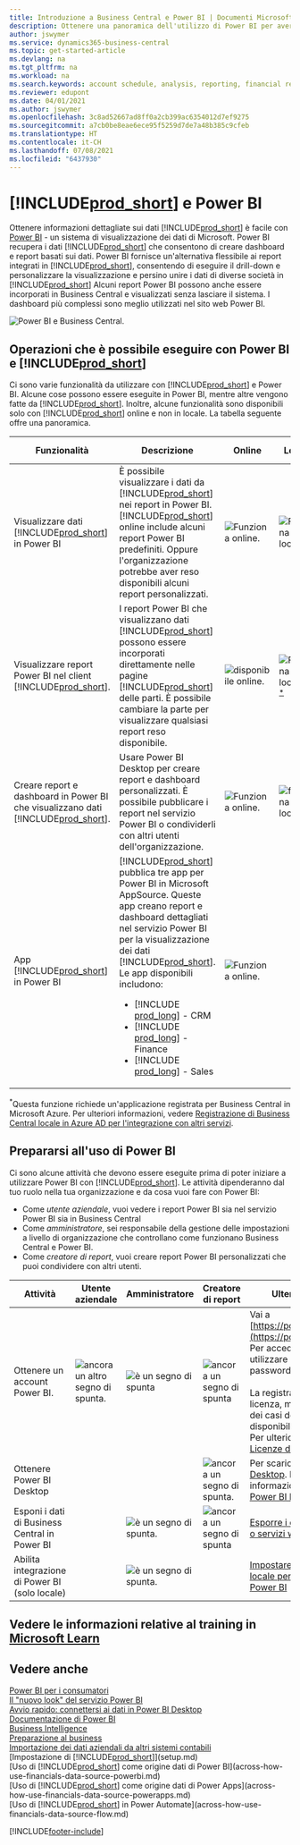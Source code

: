 ```yaml
---
title: Introduzione a Business Central e Power BI | Documenti Microsoft
description: Ottenere una panoramica dell'utilizzo di Power BI per avere informazioni dettagliate, business intelligence e KPI dai dati di Business Central.
author: jswymer
ms.service: dynamics365-business-central
ms.topic: get-started-article
ms.devlang: na
ms.tgt_pltfrm: na
ms.workload: na
ms.search.keywords: account schedule, analysis, reporting, financial report, business intelligence, KPI
ms.reviewer: edupont
ms.date: 04/01/2021
ms.author: jswymer
ms.openlocfilehash: 3c8ad52667ad8ff0a2cb399ac6354012d7ef9275
ms.sourcegitcommit: a7cb0be8eae6ece95f5259d7de7a48b385c9cfeb
ms.translationtype: HT
ms.contentlocale: it-CH
ms.lasthandoff: 07/08/2021
ms.locfileid: "6437930"
---
```

# <a name="prod_short-and-power-bi"></a>[!INCLUDE[prod_short](includes/prod_short.md)] e Power BI

Ottenere informazioni dettagliate sui dati [!INCLUDE[prod_short](includes/prod_short.md)] è facile con [Power BI](https://powerbi.microsoft.com) - un sistema di visualizzazione dei dati di Microsoft. Power BI recupera i dati [!INCLUDE[prod_short](includes/prod_short.md)] che consentono di creare dashboard e report basati sui dati. Power BI fornisce un'alternativa flessibile ai report integrati in [!INCLUDE[prod_short](includes/prod_short.md)], consentendo di eseguire il drill-down e personalizzare la visualizzazione e persino unire i dati di diverse società in [!INCLUDE[prod_short](includes/prod_short.md)] Alcuni report Power BI possono anche essere incorporati in Business Central e visualizzati senza lasciare il sistema. I dashboard più complessi sono meglio utilizzati nel sito web Power BI.

![Power BI e Business Central.](media/power-bi-intro.png)

## <a name="what-you-can-do-with-power-bi-and-prod_short"></a>Operazioni che è possibile eseguire con Power BI e [!INCLUDE[prod_short](includes/prod_short.md)]

Ci sono varie funzionalità da utilizzare con [!INCLUDE[prod_short](includes/prod_short.md)] e Power BI. Alcune cose possono essere eseguite in Power BI, mentre altre vengono fatte da [!INCLUDE[prod_short](includes/prod_short.md)]. Inoltre, alcune funzionalità sono disponibili solo con [!INCLUDE[prod_short](includes/prod_short.md)] online e non in locale. La tabella seguente offre una panoramica.

|Funzionalità|Descrizione|Online|Locale|Ulteriori informazioni|
|-------|-----------|--------------|-----------|----------------|
|Visualizzare dati [!INCLUDE[prod_short](includes/prod_short.md)] in Power BI|È possibile visualizzare i dati da [!INCLUDE[prod_short](includes/prod_short.md)] nei report in Power BI. [!INCLUDE[prod_short](includes/prod_short.md)] online include alcuni report Power BI predefiniti. Oppure l'organizzazione potrebbe aver reso disponibili alcuni report personalizzati.|![Funziona online.](media/check.png)|![Funziona in locale](media/check.png)|[Vedere...](across-working-with-business-central-in-powerbi.md)|
|Visualizzare report Power BI nel client [!INCLUDE[prod_short](includes/prod_short.md)].| I report Power BI che visualizzano dati [!INCLUDE[prod_short](includes/prod_short.md)] possono essere incorporati direttamente nelle pagine [!INCLUDE[prod_short](includes/prod_short.md)] delle parti. È possibile cambiare la parte per visualizzare qualsiasi report reso disponibile. |![disponibile online.](media/check.png)|![Funziona in locale](media/check.png)<sup>[*](#onprem)</sup>|[Vedere...](across-working-with-powerbi.md).|
|Creare report e dashboard in Power BI che visualizzano dati [!INCLUDE[prod_short](includes/prod_short.md)].|Usare Power BI Desktop per creare report e dashboard personalizzati. È possibile pubblicare i report nel servizio Power BI o condividerli con altri utenti dell'organizzazione.|![Funziona online.](media/check.png)|![funziona in locale](media/check.png)|[Vedere...](across-how-use-financials-data-source-powerbi.md)
|App [!INCLUDE[prod_short](includes/prod_short.md)] in Power BI| [!INCLUDE[prod_short](includes/prod_short.md)] pubblica tre app per Power BI in Microsoft AppSource. Queste app creano report e dashboard dettagliati nel servizio Power BI per la visualizzazione dei dati [!INCLUDE[prod_short](includes/prod_short.md)]. Le app disponibili includono: <ul><li>[!INCLUDE [prod_long](includes/prod_long.md)] - CRM </li><li>[!INCLUDE [prod_long](includes/prod_long.md)] - Finance </li><li>[!INCLUDE [prod_long](includes/prod_long.md)] - Sales </li></ul>  |![Funziona online.](media/check.png)||[Vedere...](across-powerbi-business-central-apps.md)

<a name="onprem"><sup>*</sup></a>Questa funzione richiede un'applicazione registrata per Business Central in Microsoft Azure. Per ulteriori informazioni, vedere [Registrazione di Business Central locale in Azure AD per l'integrazione con altri servizi](/dynamics365/business-central/dev-itpro/administration/register-app-azure).

## <a name="getting-ready-to-use-power-bi"></a>Prepararsi all'uso di Power BI

Ci sono alcune attività che devono essere eseguite prima di poter iniziare a utilizzare Power BI con [!INCLUDE[prod_short](includes/prod_short.md)]. <!-- Some of the tasks are typically only done by administrators or super users.--> Le attività dipenderanno dal tuo ruolo nella tua organizzazione e da cosa vuoi fare con Power BI:

- Come *utente aziendale*, vuoi vedere i report Power BI sia nel servizio Power BI sia in Business Central
- Come *amministratore*, sei responsabile della gestione delle impostazioni a livello di organizzazione che controllano come funzionano Business Central e Power BI.
- Come *creatore di report*, vuoi creare report Power BI personalizzati che puoi condividere con altri utenti.

|Attività|Utente aziendale|Amministratore|Creatore di report|Ulteriori informazioni|
|----|-------------|-------------|-----------------------|----------------|
|Ottenere un account Power BI.|![ancora un altro segno di spunta.](media/check.png)|![è un segno di spunta](media/check.png)|![ancora un segno di spunta](media/check.png)|Vai a [https://powerbi.microsoft.com](https://powerbi.microsoft.com). Per accedere per un account utilizzare l'indirizzo e-mail e la password di lavoro. <br /><br/>La registrazione richiede una licenza, ma nella maggior parte dei casi dovrebbe già essere disponibile una licenza gratuita. Per ulteriori informazioni, vedi [Licenze di Power BI](admin-powerbi-setup.md#license).|
|Ottenere Power BI Desktop|||![ancora un segno di spunta.](media/check.png)|Per scaricare, vai su [Power BI Desktop](https://powerbi.microsoft.com/desktop/). Per ulteriori informazioni, vedere [Ottenere Power BI Desktop](/power-bi/fundamentals/desktop-get-the-desktop).
|Esponi i dati di Business Central in Power BI||![è un segno di spunta.](media/check.png)|![ancora un segno di spunta](media/check.png)|[Esporre i dati tramite pagine API o servizi web OData](admin-powerbi-setup.md#exposedata)
|Abilita integrazione di Power BI<br />(solo locale)||![è un segno di spunta.](media/check.png)||[Impostare Business Central locale per l'integrazione con Power BI](admin-powerbi-setup.md#setup)|


<!--



1. If you're using [!INCLUDE[prod_short](includes/prod_short.md)] on-premises, make sure your deployment meets the requirements outlined in [Set up [!INCLUDE[prod_short](includes/prod_short.md)] on-premises for Power BI integration](admin-powerbi-setup.md#setup). This task is typically an administrative task.

2. Expose Business Central data through API pages or published web services.

    Business Central online automatically included several pages as APIs. For more information, see [Business Central API V2.0](/dynamics365/business-central/dev-itpro/api-reference/v2.0/). Application developers for Business Central online can create custom API pages that you can then consume in reports. For more information, see [Developing a Custom API](/dynamics365/business-central/dev-itpro/developer/devenv-develop-custom-api).

   Codeunit, page, and query objects can be published as OData web services. There are many web services published by default. An easy way to find the web services is to search for *web services* in [!INCLUDE[prod_short](includes/prod_short.md)]. For more information about publishing web services, see [Publish a Web Service](across-how-publish-web-service.md).

3. Get a Power BI account.

   To do anything with Power BI and [!INCLUDE[prod_short](includes/prod_short.md)], whether you're an administrator or just a consumer, you'll need Power BI service account. To get an account, go to [https://powerbi.microsoft.com](https://powerbi.microsoft.com). To sign up for an account, use your work email address and password. Sign-up requires that you have a license, but in most cases you should already have a free license. For more information, see [Power BI Licensing](admin-powerbi-setup.md#license).

4. If you want to create your own Power BI reports, get Power BI Desktop.

   You can download [Power BI Desktop](https://powerbi.microsoft.com/desktop/). For more information, see [Get Power BI Desktop](/power-bi/fundamentals/desktop-get-the-desktop).

-->

## <a name="see-related-training-at-microsoft-learn"></a>Vedere le informazioni relative al training in [Microsoft Learn](/learn/modules/configure-powerbi-excel-dynamics-365-business-central/index)

## <a name="see-also"></a>Vedere anche

[Power BI per i consumatori](/power-bi/consumer/end-user-consumer)  
[Il "nuovo look" del servizio Power BI](/power-bi/service-new-look)  
[Avvio rapido: connettersi ai dati in Power BI Desktop](/power-bi/desktop-quickstart-connect-to-data)  
[Documentazione di Power BI](/power-bi/)  
[Business Intelligence](bi.md)  
[Preparazione al business](ui-get-ready-business.md)  
[Importazione dei dati aziendali da altri sistemi contabili](across-import-data-configuration-packages.md)  
[Impostazione di [!INCLUDE[prod_short](includes/prod_short.md)]](setup.md)  
[Uso di [!INCLUDE[prod_short](includes/prod_short.md)] come origine dati di Power BI](across-how-use-financials-data-source-powerbi.md)  
[Uso di [!INCLUDE[prod_short](includes/prod_short.md)] come origine dati di Power Apps](across-how-use-financials-data-source-powerapps.md)  
[Uso di [!INCLUDE[prod_short](includes/prod_short.md)] in Power Automate](across-how-use-financials-data-source-flow.md)  




[!INCLUDE[footer-include](includes/footer-banner.md)]